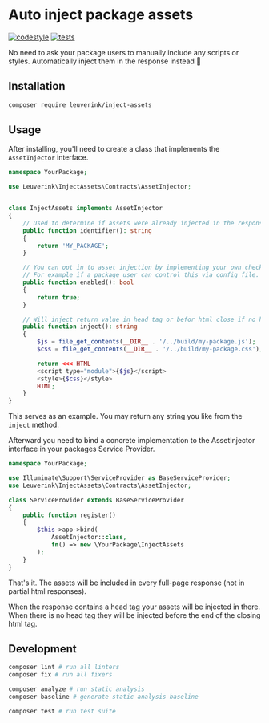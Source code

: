 # Auto inject package assets

[![codestyle](https://github.com/gwleuverink/inject-package-assets/actions/workflows/codestyle.yml/badge.svg)](https://github.com/gwleuverink/inject-package-assets/actions/workflows/codestyle.yml)
[![tests](https://github.com/gwleuverink/inject-package-assets/actions/workflows/tests.yml/badge.svg)](https://github.com/gwleuverink/inject-package-assets/actions/workflows/tests.yml)

No need to ask your package users to manually include any scripts or styles. Automatically inject them in the response instead 🚀

## Installation

```bash
composer require leuverink/inject-assets
```

## Usage

After installing, you'll need to create a class that implements the `AssetInjector` interface.

```php
namespace YourPackage;

use Leuverink\InjectAssets\Contracts\AssetInjector;


class InjectAssets implements AssetInjector
{
    // Used to determine if assets were already injected in the response
    public function identifier(): string
    {
        return 'MY_PACKAGE';
    }

    // You can opt in to asset injection by implementing your own checks.
    // For example if a package user can control this via config file.
    public function enabled(): bool
    {
        return true;
    }

    // Will inject return value in head tag or befor html close if no head is present
    public function inject(): string
    {
        $js = file_get_contents(__DIR__ . '/../build/my-package.js');
        $css = file_get_contents(__DIR__ . '/../build/my-package.css');

        return <<< HTML
        <script type="module">{$js}</script>
        <style>{$css}</style>
        HTML;
    }
}
```

This serves as an example. You may return any string you like from the `inject` method.

Afterward you need to bind a concrete implementation to the AssetInjector interface in your packages Service Provider.

```php
namespace YourPackage;

use Illuminate\Support\ServiceProvider as BaseServiceProvider;
use Leuverink\InjectAssets\Contracts\AssetInjector;

class ServiceProvider extends BaseServiceProvider
{
    public function register()
    {
        $this->app->bind(
            AssetInjector::class,
            fn() => new \YourPackage\InjectAssets
        );
    }
}
```

That's it. The assets will be included in every full-page response (not in partial html responses).

When the response contains a head tag your assets will be injected in there. When there is no head tag they will be injected before the end of the closing html tag.

## Development

```bash
composer lint # run all linters
composer fix # run all fixers

composer analyze # run static analysis
composer baseline # generate static analysis baseline

composer test # run test suite
```
